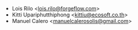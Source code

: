 - Lois Rilo \<<lois.rilo@forgeflow.com>\>
- Kitti Upariphutthiphong \<<kittiu@ecosoft.co.th>\>
- Manuel Calero \<<manuelcalerosolis@gmail.com>\>
